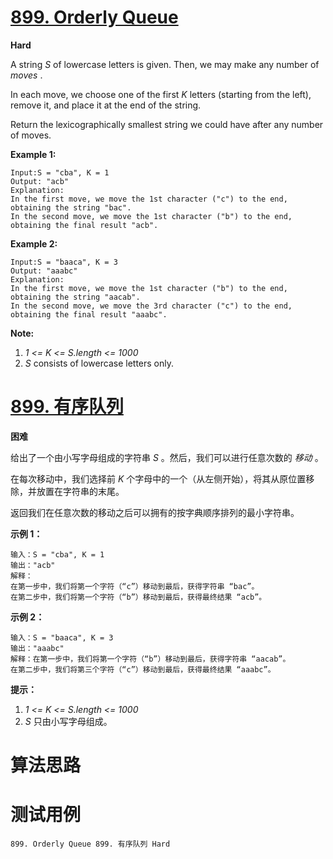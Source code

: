 # [899. Orderly Queue][enTitle]

**Hard**

A string  *S*  of lowercase letters is given. Then, we may make any number of  *moves* .

In each move, we choose one of the first  *K*  letters (starting from the left), remove it, and place it at the end of the string.

Return the lexicographically smallest string we could have after any number of moves.




**Example 1:** 

```
Input:S = "cba", K = 1
Output: "acb"
Explanation: 
In the first move, we move the 1st character ("c") to the end, obtaining the string "bac".
In the second move, we move the 1st character ("b") to the end, obtaining the final result "acb".
```


**Example 2:** 

```
Input:S = "baaca", K = 3
Output: "aaabc"
Explanation: 
In the first move, we move the 1st character ("b") to the end, obtaining the string "aacab".
In the second move, we move the 3rd character ("c") to the end, obtaining the final result "aaabc".
```



**Note:** 

1.  *1 <= K <= S.length <= 1000*  
2.  *S*  consists of lowercase letters only.






# [899. 有序队列][cnTitle]

**困难**

给出了一个由小写字母组成的字符串  *S* 。然后，我们可以进行任意次数的 *移动* 。

在每次移动中，我们选择前  *K*  个字母中的一个（从左侧开始），将其从原位置移除，并放置在字符串的末尾。

返回我们在任意次数的移动之后可以拥有的按字典顺序排列的最小字符串。



**示例 1：** 

```
输入：S = "cba", K = 1
输出："acb"
解释：
在第一步中，我们将第一个字符（“c”）移动到最后，获得字符串 “bac”。
在第二步中，我们将第一个字符（“b”）移动到最后，获得最终结果 “acb”。

```

**示例 2：** 

```
输入：S = "baaca", K = 3
输出："aaabc"
解释：在第一步中，我们将第一个字符（“b”）移动到最后，获得字符串 “aacab”。
在第二步中，我们将第三个字符（“c”）移动到最后，获得最终结果 “aaabc”。

```



**提示：** 

1.  *1 <= K <= S.length <= 1000*  
2.  *S*  只由小写字母组成。




# 算法思路

# 测试用例
```
899. Orderly Queue 899. 有序队列 Hard
```

[enTitle]: https://leetcode.com/problems/orderly-queue/
[cnTitle]: https://leetcode-cn.com/problems/orderly-queue/
